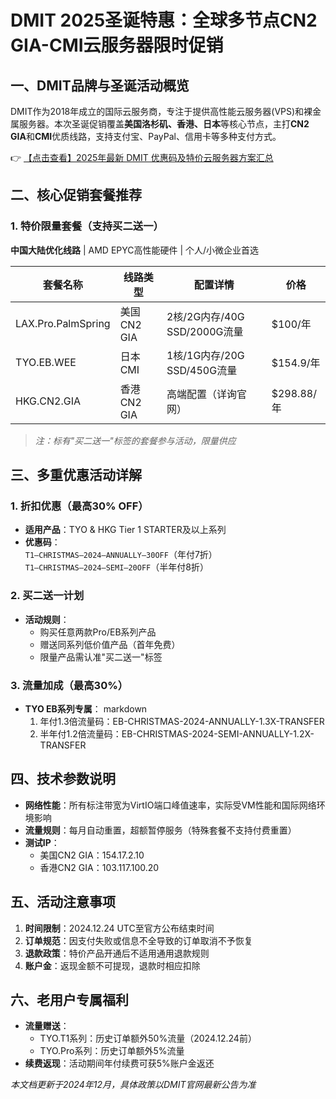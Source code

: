 # DMIT 2025圣诞特惠：全球多节点CN2 GIA-CMI云服务器限时促销

## 一、DMIT品牌与圣诞活动概览

DMIT作为2018年成立的国际云服务商，专注于提供高性能云服务器(VPS)和裸金属服务器。本次圣诞促销覆盖**美国洛杉矶、香港、日本**等核心节点，主打**CN2 GIA**和**CMI**优质线路，支持支付宝、PayPal、信用卡等多种支付方式。

👉 [【点击查看】2025年最新 DMIT 优惠码及特价云服务器方案汇总](https://bit.ly/dmit_coupon)

## 二、核心促销套餐推荐

### 1. 特价限量套餐（支持买二送一）
**中国大陆优化线路** | AMD EPYC高性能硬件 | 个人/小微企业首选

| 套餐名称       | 线路类型         | 配置详情                          | 价格       |
|----------------|------------------|-----------------------------------|------------|
| LAX.Pro.PalmSpring | 美国CN2 GIA    | 2核/2G内存/40G SSD/2000G流量     | $100/年    |
| TYO.EB.WEE     | 日本CMI         | 1核/1G内存/20G SSD/450G流量      | $154.9/年  |
| HKG.CN2.GIA    | 香港CN2 GIA     | 高端配置（详询官网）              | $298.88/年 |

> *注：标有"买二送一"标签的套餐参与活动，限量供应*

## 三、多重优惠活动详解

### 1. 折扣优惠（最高30% OFF）
- **适用产品**：TYO & HKG Tier 1 STARTER及以上系列
- **优惠码**：  
  `T1–CHRISTMAS–2024–ANNUALLY–30OFF`（年付7折）  
  `T1–CHRISTMAS–2024–SEMI–20OFF`（半年付8折）

### 2. 买二送一计划
- **活动规则**：
  - 购买任意两款Pro/EB系列产品
  - 赠送同系列低价值产品（首年免费）
  - 限量产品需认准"买二送一"标签

### 3. 流量加成（最高30%）
- **TYO EB系列专属**：
  markdown
  1. 年付1.3倍流量码：EB-CHRISTMAS-2024-ANNUALLY-1.3X-TRANSFER
  2. 半年付1.2倍流量码：EB-CHRISTMAS-2024-SEMI-ANNUALLY-1.2X-TRANSFER
  

## 四、技术参数说明
- **网络性能**：所有标注带宽为VirtIO端口峰值速率，实际受VM性能和国际网络环境影响
- **流量规则**：每月自动重置，超额暂停服务（特殊套餐不支持付费重置）
- **测试IP**：
  - 美国CN2 GIA：154.17.2.10
  - 香港CN2 GIA：103.117.100.20

## 五、活动注意事项
1. **时间限制**：2024.12.24 UTC至官方公布结束时间
2. **订单规范**：因支付失败或信息不全导致的订单取消不予恢复
3. **退款政策**：特价产品开通后不适用通用退款规则
4. **账户金**：返现金额不可提现，退款时相应扣除

## 六、老用户专属福利
- **流量赠送**：
  - TYO.T1系列：历史订单额外50%流量（2024.12.24前）
  - TYO.Pro系列：历史订单额外5%流量
- **续费返现**：活动期间年付续费可获5%账户金返还

*本文档更新于2024年12月，具体政策以DMIT官网最新公告为准*